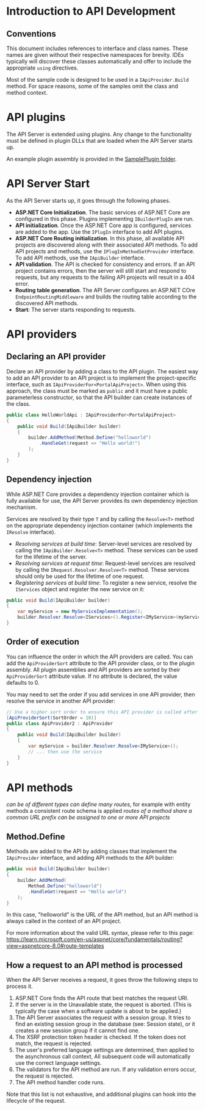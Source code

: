 # Introduction to API Development

## Conventions

This document includes references to interface and class names. These names are given without their respective namespaces for brevity. IDEs typically will discover these classes automatically and offer to include the appropriate `using` directives.

Most of the sample code is designed to be used in a `IApiProvider.Build` method. For space reasons, some of the samples omit the class and method context. 

# API plugins

The API Server is extended using plugins. Any change to the functionality must be defined in plugin DLLs that are loaded when the API Server starts up.

An example plugin assembly is provided in the [SamplePlugin folder](../SamplePlugin).

# API Server Start

As the API Server starts up, it goes through the following phases.

- **ASP.NET Core Initialization**. The basic services of ASP.NET Core are configured in this phase. Plugins implementing `IBuilderPlugIn` are run.
- **API initialization**. Once the ASP.NET Core app is configured, services are added to the app. Use the `IPlugIn` interface to add API plugins.
- **ASP.NET Core Routing initialization**. In this phase, all available API projects are discovered along with their associated API methods. To add API projects and methods, use the `IPlugInMethodSetProvider` interface. To add API methods, use the `IApiBuilder` interface.
- **API validation**. The API is checked for consistency and errors. If an API project contains errors, then the server will still start and respond to requests, but any requests to the failing API projects will result in a 404 error.
- **Routing table generation**. The API Server configures an ASP.NET COre `EndpointRoutingMiddleware` and builds the routing table according to the discovered API methods.
- **Start**: The server starts responding to requests.

# API providers

## Declaring an API provider

Declare an API provider by adding a class to the API plugin. The easiest way to add an API provider to an API project is to implement the project-specific interface, such as `IApiProviderFor<PortalApiProject>`. When using this approach, the class must be marked as `public` and it must have a public parameterless constructor, so that the API builder can create instances of the class.

``` csharp
public class HelloWorldApi : IApiProviderFor<PortalApiProject>
{
    public void Build(IApiBuilder builder)
    {
        builder.AddMethod(Method.Define("helloworld")
            .HandleGet(request => "Hello world!")
        );
    }
}
```

## Dependency injection

While ASP.NET Core provides a dependency injection container which is fully available for use, the API Server provides its own dependency injection mechanism.

Services are resolved by their type `T` and by calling the `Resolve<T>` method on the appropriate dependency injection container (which implements the `IResolve` interface).

- _Resolving services at build time_: Server-level services are resolved by calling the `IApiBuilder.Resolve<T>` method. These services can be used for the lifetime of the server.
- _Resolving services at request time_: Request-level services are resolved by calling the `IRequest.Resolver.Resolve<T>` method. These services should only be used for the lifetime of one request.
- _Registering services at build time_: To register a new service, resolve the `IServices` object and register the new service on it:

```csharp
public void Build(IApiBuilder builder)
{
    var myService = new MyServiceImplementation();
    builder.Resolver.Resolve<IServices>().Register<IMyService>(myService);
}
```

## Order of execution

You can influence the order in which the API providers are called. You can add the `ApiProviderSort` attribute to the API provider class, or to the plugin assembly. All plugin assemblies and API providers are sorted by their `ApiProviderSort` attribute value. If no attribute is declared, the value defaults to 0.

You may need to set the order if you add services in one API provider, then resolve the service in another API provider:

``` csharp
// Use a higher sort order to ensure this API provider is called after IMyService is registered.
[ApiProviderSort(SortOrder = 10)]
public class ApiProvider2 : ApiProvider
{
    public void Build(IApiBuilder builder) 
    {
        var myService = builder.Resolver.Resolve<IMyService>();
        // ... then use the service
    }
}
```

# API methods

*can be of different types*
*can define many routes*, for example with entity methods a consistent route schema is applied
*routes of a method share a common URL prefix*
*can be assigned to one or more API projects*

## Method.Define

Methods are added to the API by adding classes that implement the `IApiProvider` interface, and adding API methods to the API builder:

```csharp
public void Build(IApiBuilder builder)
{
    builder.AddMethod(
        Method.Define("helloworld")
        .HandleGet(request => "Hello world")
    );
}
```

In this case, "helloworld" is the URL of the API method, but an API method is always called in the context of an API project.

For more information about the valid URL syntax, please refer to this page: https://learn.microsoft.com/en-us/aspnet/core/fundamentals/routing?view=aspnetcore-8.0#route-templates

## How a request to an API method is processed

When the API Server receives a request, it goes throw the following steps to process it.

1. ASP.NET Core finds the API route that best matches the request URI.
1. If the server is in the Unavailable state, the request is aborted. (This is typically the case when a software update is about to be applied.)
1. The API Server associates the request with a session group. 
It tries to find an existing session group in the database (see: Session state), or it creates a new session group if it cannot find one.
1. The XSRF protection token header is checked. If the token does not match, the request is rejected.
1. The user's preferred language settings are determined, then applied to the asynchronous call context, All subsequent code will automatically use the correct language settings.
1. The validators for the API method are run. If any validation errors occur, the request is rejected.
1. The API method handler code runs.

Note that this list is not exhaustive, and additional plugins can hook into the lifecycle of the request.

